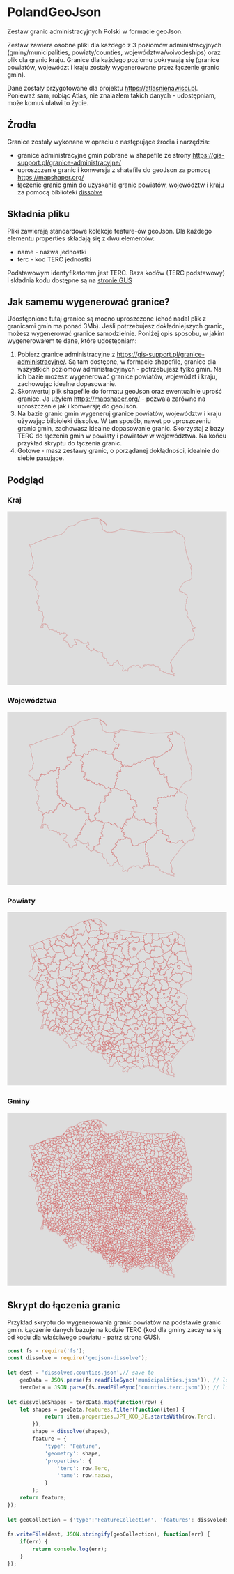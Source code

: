 # PolandGeoJson

Zestaw granic administracyjnych Polski w formacie geoJson. 

Zestaw zawiera osobne pliki dla każdego z 3 poziomów administracyjnych (gminy/municipalities, powiaty/counties, województwa/voivodeships) oraz plik dla granic kraju. Granice dla każdego poziomu pokrywają się (granice powiatów, województ i kraju zostały wygenerowane przez łączenie granic gmin).

Dane zostały przygotowane dla projektu <https://atlasnienawisci.pl>. Ponieważ sam, robiąc Atlas, nie znalazłem takich danych - udostępniam, może komuś ułatwi to życie.

## Źrodła

Granice zostały wykonane w opraciu o następujące źrodła i narzędzia:
* granice administracyjne gmin pobrane w shapefile ze strony https://gis-support.pl/granice-administracyjne/
* uproszczenie granic i konwersja z shatefile do geoJson za pomocą https://mapshaper.org/
* łączenie granic gmin do uzyskania granic powiatów, województw i kraju za pomocą biblioteki [dissolve](https://github.com/deoxxa/dissolve)


## Składnia pliku

Pliki zawierają standardowe kolekcje feature-ów geoJson. Dla każdego elementu properties składają się z dwu elementów:
* name - nazwa jednostki
* terc - kod TERC jednostki

Podstawowym identyfikatorem jest TERC. Baza kodów (TERC podstawowy) i składnia kodu dostępne są na [stronie GUS](http://eteryt.stat.gov.pl/eTeryt/rejestr_teryt/udostepnianie_danych/baza_teryt/uzytkownicy_indywidualni/pobieranie/pliki_pelne.aspx?contrast=default)

## Jak samemu wygenerować granice?

Udostępnione tutaj granice są mocno uproszczone (choć nadal plik z granicami gmin ma ponad 3Mb). Jeśli potrzebujesz dokładniejszych granic, możesz wygenerować granice samodzielnie. Poniżej opis sposobu, w jakim wygenerowałem te dane, które udostępniam:

1. Pobierz granice administracyjne z https://gis-support.pl/granice-administracyjne/. Są tam dostępne, w formacie shapefile, granice dla wszystkich poziomów administracyjnych - potrzebujesz tylko gmin. Na ich bazie możesz wygenerować granice powiatów, województ i kraju, zachowując idealne dopasowanie.
2. Skonwertuj plik shapefile do formatu geoJson oraz ewentualnie uprość granice. Ja użyłem https://mapshaper.org/ - pozwala zarówno na uproszczenie jak i konwersję do geoJson. 
3. Na bazie granic gmin wygeneruj granice powiatów, województw i kraju używając bilbioleki dissolve. W ten sposób, nawet po uproszczeniu granic gmin, zachowasz idealne dopasowanie granic. Skorzystaj z bazy TERC do łączenia gmin w powiaty i powiatów w województwa. Na końcu przykład skryptu do łączenia granic.
4. Gotowe - masz zestawy granic, o porządanej dokłądności, idealnie do siebie pasujące.

## Podgląd

### Kraj

![Granice kraju](/data/poland.country.png) 

### Województwa

![Granice województw](/data/poland.voivodeships.png) 

### Powiaty

![Granice powiatów](/data/poland.counties.png) 

### Gminy

![Granice gmin](/data/poland.municipalities.png) 

## Skrypt do łączenia granic

Przykład skryptu do wygenerowania granic powiatów na podstawie granic gmin. Łączenie danych bazuje na kodzie TERC (kod dla gminy zaczyna się od kodu dla właściwego powiatu - patrz strona GUS).

```javascript
const fs = require('fs');
const dissolve = require('geojson-dissolve');

let dest = 'dissolved.counties.json',// save to
    geoData = JSON.parse(fs.readFileSync('municipalities.json')), // lower level borders
    tercData = JSON.parse(fs.readFileSync('counties.terc.json')); // list of counties in format [{terc: '0000'},{...}]

let dissvoledShapes = tercData.map(function(row) {
    let shapes = geoData.features.filter(function(item) {
            return item.properties.JPT_KOD_JE.startsWith(row.Terc);
        }),
        shape = dissolve(shapes),
        feature = {
            'type': 'Feature',
            'geometry': shape,
            'properties': {
                'terc': row.Terc,
                'name': row.nazwa,
            }
        };
    return feature;
});

let geoCollection = {'type':'FeatureCollection', 'features': dissvoledShapes};

fs.writeFile(dest, JSON.stringify(geoCollection), function(err) {
    if(err) {
        return console.log(err);
    }
});
```



